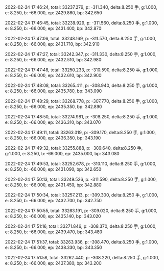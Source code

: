 2022-02-24 17:46:24, total: 33237.279, p: -311.340, delta:8.250 手, g:1.000, e: 8.250, b: -66.000, ep: 2429.860, bp: 342.650

2022-02-24 17:46:45, total: 33238.929, p: -311.560, delta:8.250 手, g:1.000, e: 8.250, b: -66.000, ep: 2431.400, bp: 342.870

2022-02-24 17:47:06, total: 33248.169, p: -311.570, delta:8.250 手, g:1.000, e: 8.250, b: -66.000, ep: 2431.710, bp: 342.910

2022-02-24 17:47:27, total: 33242.347, p: -311.330, delta:8.250 手, g:1.000, e: 8.250, b: -66.000, ep: 2432.510, bp: 342.980

2022-02-24 17:47:48, total: 33250.233, p: -310.590, delta:8.250 手, g:1.000, e: 8.250, b: -66.000, ep: 2432.610, bp: 342.900

2022-02-24 17:48:08, total: 33265.411, p: -308.940, delta:8.250 手, g:1.000, e: 8.250, b: -66.000, ep: 2435.780, bp: 343.090

2022-02-24 17:48:29, total: 33268.778, p: -307.770, delta:8.250 手, g:1.000, e: 8.250, b: -66.000, ep: 2435.350, bp: 342.890

2022-02-24 17:48:50, total: 33274.981, p: -308.250, delta:8.250 手, g:1.000, e: 8.250, b: -66.000, ep: 2436.310, bp: 343.070

2022-02-24 17:49:11, total: 33263.019, p: -309.170, delta:8.250 手, g:1.000, e: 8.250, b: -66.000, ep: 2436.350, bp: 343.190

2022-02-24 17:49:32, total: 33255.888, p: -309.640, delta:8.250 手, g:1.000, e: 8.250, b: -66.000, ep: 2435.000, bp: 343.080

2022-02-24 17:49:53, total: 33252.678, p: -310.110, delta:8.250 手, g:1.000, e: 8.250, b: -66.000, ep: 2431.090, bp: 342.650

2022-02-24 17:50:13, total: 33249.526, p: -311.590, delta:8.250 手, g:1.000, e: 8.250, b: -66.000, ep: 2431.450, bp: 342.880

2022-02-24 17:50:34, total: 33257.213, p: -309.300, delta:8.250 手, g:1.000, e: 8.250, b: -66.000, ep: 2432.700, bp: 342.750

2022-02-24 17:50:55, total: 33263.191, p: -309.020, delta:8.250 手, g:1.000, e: 8.250, b: -66.000, ep: 2435.140, bp: 343.020

2022-02-24 17:51:16, total: 33271.846, p: -308.370, delta:8.250 手, g:1.000, e: 8.250, b: -66.000, ep: 2439.470, bp: 343.480

2022-02-24 17:51:37, total: 33263.936, p: -308.470, delta:8.250 手, g:1.000, e: 8.250, b: -66.000, ep: 2438.330, bp: 343.350

2022-02-24 17:51:58, total: 33262.440, p: -308.220, delta:8.250 手, g:1.000, e: 8.250, b: -66.000, ep: 2437.380, bp: 343.200